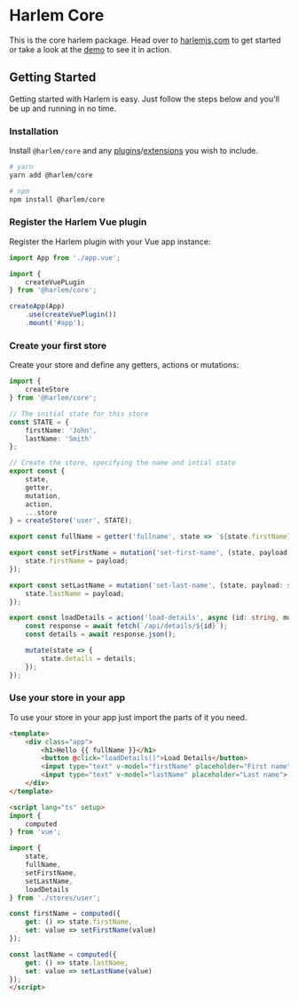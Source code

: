 # Harlem Core

This is the core harlem package. Head over to [harlemjs.com](https://harlemjs.com) to get started or take a look at the [demo](https://andrewcourtice.github.io/harlem) to see it in action.


## Getting Started

Getting started with Harlem is easy. Just follow the steps below and you'll be up and running in no time.

### Installation

Install `@harlem/core` and any [plugins](/plugins/)/[extensions](/extensions/) you wish to include.

```bash
# yarn
yarn add @harlem/core

# npm
npm install @harlem/core
```


### Register the Harlem Vue plugin

Register the Harlem plugin with your Vue app instance:
```typescript
import App from './app.vue';

import {
    createVuePLugin
} from '@harlem/core';

createApp(App)
    .use(createVuePlugin())
    .mount('#app');
```


### Create your first store

Create your store and define any getters, actions or mutations:

```typescript
import {
    createStore
} from '@harlem/core';

// The initial state for this store
const STATE = {
    firstName: 'John',
    lastName: 'Smith'
};

// Create the store, specifying the name and intial state
export const {
    state, 
    getter,
    mutation,
    action,
    ...store
} = createStore('user', STATE);

export const fullName = getter('fullname', state => `${state.firstName} ${state.lastName}`);

export const setFirstName = mutation('set-first-name', (state, payload: string) => {
    state.firstName = payload;
});

export const setLastName = mutation('set-last-name', (state, payload: string) => {
    state.lastName = payload;
});

export const loadDetails = action('load-details', async (id: string, mutate) => {
    const response = await fetch(`/api/details/${id}`);
    const details = await response.json();

    mutate(state => {
        state.details = details;
    });
});
```

### Use your store in your app

To use your store in your app just import the parts of it you need.

```html
<template>
    <div class="app">
        <h1>Hello {{ fullName }}</h1>
        <button @click="loadDetails()">Load Details</button>
        <input type="text" v-model="firstName" placeholder="First name">
        <input type="text" v-model="lastName" placeholder="Last name">
    </div>
</template>

<script lang="ts" setup>
import {
    computed
} from 'vue';

import {
    state,
    fullName,
    setFirstName,
    setLastName,
    loadDetails
} from './stores/user';

const firstName = computed({
    get: () => state.firstName,
    set: value => setFirstName(value)
});

const lastName = computed({
    get: () => state.lastName,
    set: value => setLastName(value)
});
</script>
```